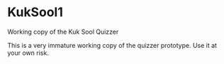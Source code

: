 KukSool1
========

Working copy of the Kuk Sool Quizzer

This is a very immature working copy of the quizzer prototype.  Use it at your own risk.
